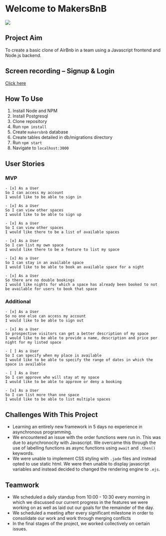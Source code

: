 # Welcome to MakersBnB

![](https://i.imgur.com/ox2z9rf.png)

## Project Aim

To create a basic clone of AirBnb in a team using a Javascript frontend and Node.js backend.

## Screen recording – Signup & Login

[Click here](https://i.imgur.com/6VndZVR.gifv)

## How To Use

1. Install Node and NPM
2. Install Postgresql
3. Clone repository
4. Run `npm install`
5. Create `makersbnb` database
6. Create tables detailed in db/migrations directory
7. Run `npm start`
8. Navigate to `localhost:3000`

## User Stories

### MVP

```
- [x] As a User
So I can access my account
I would like to be able to sign in

- [x] As a User
So I can view other spaces
I would like to be able to sign up

- [x] As a User
So I can view other spaces
I would like there to be a list of available spaces

- [x] As a User
So I can list my own space
I would like there to be a feature to list my space

- [x] As a User
So I can stay in an available space
I would like to be able to book an available space for a night

- [x] As a User
So there are no double bookings
I would like nights for which a space has already been booked to not be available for users to book that space
```

### Additional

```
- [x] As a User
So no one else can access my account
I would like to be able to sign out

- [x] As a User
So prospective visitors can get a better description of my space
I would like to be able to provide a name, description and price per night for my listed space

- [ ] As a User
So I can specify when my place is available
I would like to be able to specify the range of dates in which the space is available

- [ ] As a User
So I can approve who will stay at my space
I would like to be able to approve or deny a booking

- [x] As a User
So I can list more than one space
I would like to be able to list multiple spaces
```

## Challenges With This Project

- Learning an entirely new framework in 5 days no experience in asynchronous programming.
- We encountered an issue with the order functions were run in. This was due to asynchronocity with Javascript. We overcame this through the use of labelling functions as async functions using `await` and `.then()` keywords.
- We were unable to implement CSS styling with `.jade` files and instead opted to use static html. We were then unable to display javascript variables and instead decided to changed the rendering engine to `.ejs`.

## Teamwork

- We scheduled a daily standup from 10:00 - 10:30 every morning in which we discussed our current progress in the features we were working on as well as laid out our goals for the remainder of the day.
- We scheduled a meeting after every significant milestone in order to consolidate our work and work through merging conflicts
- In the final stages of the project, we worked collectively on certain issues.
